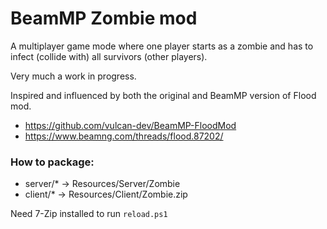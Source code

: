 # BeamMP Zombie mod
A multiplayer game mode where one player starts as a zombie and has to infect (collide with) all survivors (other players).

Very much a work in progress.

Inspired and influenced by both the original and BeamMP version of Flood mod.
* https://github.com/vulcan-dev/BeamMP-FloodMod
* https://www.beamng.com/threads/flood.87202/

### How to package:
* server/* -> Resources/Server/Zombie
* client/* -> Resources/Client/Zombie.zip

Need 7-Zip installed to run `reload.ps1`

